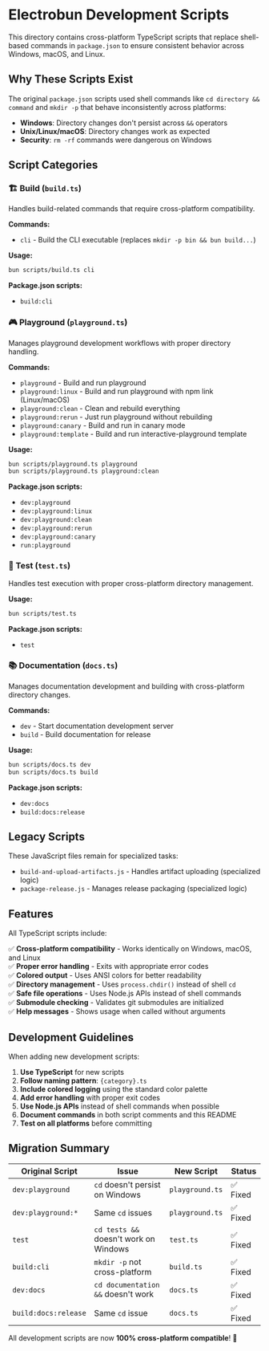 # Electrobun Development Scripts

This directory contains cross-platform TypeScript scripts that replace shell-based commands in `package.json` to ensure consistent behavior across Windows, macOS, and Linux.

## Why These Scripts Exist

The original `package.json` scripts used shell commands like `cd directory && command` and `mkdir -p` that behave inconsistently across platforms:

- **Windows**: Directory changes don't persist across `&&` operators
- **Unix/Linux/macOS**: Directory changes work as expected
- **Security**: `rm -rf` commands were dangerous on Windows

## Script Categories

### 🏗️ Build (`build.ts`)
Handles build-related commands that require cross-platform compatibility.

**Commands:**
- `cli` - Build the CLI executable (replaces `mkdir -p bin && bun build...`)

**Usage:**
```bash
bun scripts/build.ts cli
```

**Package.json scripts:**
- `build:cli`

### 🎮 Playground (`playground.ts`)
Manages playground development workflows with proper directory handling.

**Commands:**
- `playground` - Build and run playground
- `playground:linux` - Build and run playground with npm link (Linux/macOS)
- `playground:clean` - Clean and rebuild everything
- `playground:rerun` - Just run playground without rebuilding
- `playground:canary` - Build and run in canary mode
- `playground:template` - Build and run interactive-playground template

**Usage:**
```bash
bun scripts/playground.ts playground
bun scripts/playground.ts playground:clean
```

**Package.json scripts:**
- `dev:playground`
- `dev:playground:linux`
- `dev:playground:clean`
- `dev:playground:rerun`
- `dev:playground:canary`
- `run:playground`

### 🧪 Test (`test.ts`)
Handles test execution with proper cross-platform directory management.

**Usage:**
```bash
bun scripts/test.ts
```

**Package.json scripts:**
- `test`

### 📚 Documentation (`docs.ts`)
Manages documentation development and building with cross-platform directory changes.

**Commands:**
- `dev` - Start documentation development server
- `build` - Build documentation for release

**Usage:**
```bash
bun scripts/docs.ts dev
bun scripts/docs.ts build
```

**Package.json scripts:**
- `dev:docs`
- `build:docs:release`

## Legacy Scripts

These JavaScript files remain for specialized tasks:

- `build-and-upload-artifacts.js` - Handles artifact uploading (specialized logic)
- `package-release.js` - Manages release packaging (specialized logic)

## Features

All TypeScript scripts include:

✅ **Cross-platform compatibility** - Works identically on Windows, macOS, and Linux  
✅ **Proper error handling** - Exits with appropriate error codes  
✅ **Colored output** - Uses ANSI colors for better readability  
✅ **Directory management** - Uses `process.chdir()` instead of shell `cd`  
✅ **Safe file operations** - Uses Node.js APIs instead of shell commands  
✅ **Submodule checking** - Validates git submodules are initialized  
✅ **Help messages** - Shows usage when called without arguments  

## Development Guidelines

When adding new development scripts:

1. **Use TypeScript** for new scripts
2. **Follow naming pattern**: `{category}.ts`
3. **Include colored logging** using the standard color palette
4. **Add error handling** with proper exit codes
5. **Use Node.js APIs** instead of shell commands when possible
6. **Document commands** in both script comments and this README
7. **Test on all platforms** before committing

## Migration Summary

| Original Script | Issue | New Script | Status |
|----------------|--------|------------|---------|
| `dev:playground` | `cd` doesn't persist on Windows | `playground.ts` | ✅ Fixed |
| `dev:playground:*` | Same `cd` issues | `playground.ts` | ✅ Fixed |
| `test` | `cd tests &&` doesn't work on Windows | `test.ts` | ✅ Fixed |
| `build:cli` | `mkdir -p` not cross-platform | `build.ts` | ✅ Fixed |
| `dev:docs` | `cd documentation &&` doesn't work | `docs.ts` | ✅ Fixed |
| `build:docs:release` | Same `cd` issue | `docs.ts` | ✅ Fixed |

All development scripts are now **100% cross-platform compatible**! 🎉
